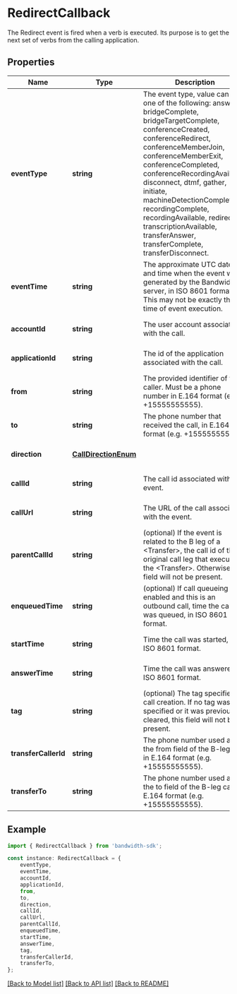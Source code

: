 # RedirectCallback

The Redirect event is fired when a <Redirect> verb is executed. Its purpose is to get the next set of verbs from the calling application.

## Properties

Name | Type | Description | Notes
------------ | ------------- | ------------- | -------------
**eventType** | **string** | The event type, value can be one of the following: answer, bridgeComplete, bridgeTargetComplete, conferenceCreated, conferenceRedirect, conferenceMemberJoin, conferenceMemberExit, conferenceCompleted, conferenceRecordingAvailable, disconnect, dtmf, gather, initiate, machineDetectionComplete, recordingComplete, recordingAvailable, redirect, transcriptionAvailable, transferAnswer, transferComplete, transferDisconnect. | [optional] [default to undefined]
**eventTime** | **string** | The approximate UTC date and time when the event was generated by the Bandwidth server, in ISO 8601 format. This may not be exactly the time of event execution. | [optional] [default to undefined]
**accountId** | **string** | The user account associated with the call. | [optional] [default to undefined]
**applicationId** | **string** | The id of the application associated with the call. | [optional] [default to undefined]
**from** | **string** | The provided identifier of the caller. Must be a phone number in E.164 format (e.g. +15555555555). | [optional] [default to undefined]
**to** | **string** | The phone number that received the call, in E.164 format (e.g. +15555555555). | [optional] [default to undefined]
**direction** | [**CallDirectionEnum**](CallDirectionEnum.md) |  | [optional] [default to undefined]
**callId** | **string** | The call id associated with the event. | [optional] [default to undefined]
**callUrl** | **string** | The URL of the call associated with the event. | [optional] [default to undefined]
**parentCallId** | **string** | (optional) If the event is related to the B leg of a &lt;Transfer&gt;, the call id of the original call leg that executed the &lt;Transfer&gt;. Otherwise, this field will not be present. | [optional] [default to undefined]
**enqueuedTime** | **string** | (optional) If call queueing is enabled and this is an outbound call, time the call was queued, in ISO 8601 format. | [optional] [default to undefined]
**startTime** | **string** | Time the call was started, in ISO 8601 format. | [optional] [default to undefined]
**answerTime** | **string** | Time the call was answered, in ISO 8601 format. | [optional] [default to undefined]
**tag** | **string** | (optional) The tag specified on call creation. If no tag was specified or it was previously cleared, this field will not be present. | [optional] [default to undefined]
**transferCallerId** | **string** | The phone number used as the from field of the B-leg call, in E.164 format (e.g. +15555555555). | [optional] [default to undefined]
**transferTo** | **string** | The phone number used as the to field of the B-leg call, in E.164 format (e.g. +15555555555). | [optional] [default to undefined]

## Example

```typescript
import { RedirectCallback } from 'bandwidth-sdk';

const instance: RedirectCallback = {
    eventType,
    eventTime,
    accountId,
    applicationId,
    from,
    to,
    direction,
    callId,
    callUrl,
    parentCallId,
    enqueuedTime,
    startTime,
    answerTime,
    tag,
    transferCallerId,
    transferTo,
};
```

[[Back to Model list]](../README.md#documentation-for-models) [[Back to API list]](../README.md#documentation-for-api-endpoints) [[Back to README]](../README.md)
